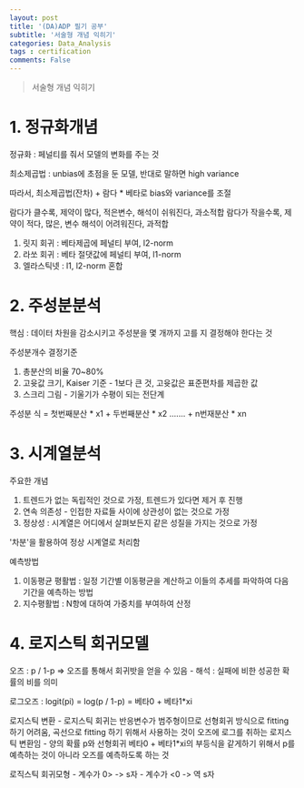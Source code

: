 ```yaml
---
layout: post
title: '(DA)ADP 필기 공부'
subtitle: '서술형 개념 익히기'
categories: Data_Analysis
tags : certification
comments: False
---
```


> 서술형 개념 익히기

# 1. 정규화개념

정규화 : 페널티를 줘서 모델의 변화를 주는 것

최소제곱법 : unbias에 초점을 둔 모델, 반대로 말하면 high variance

따라서, 최소제곱법(잔차) + 람다 * 베타로 bias와 variance를 조절

람다가 클수록, 제약이 많다, 적은변수, 해석이 쉬워진다, 과소적합
람다가 작을수록, 제약이 적다, 많은, 변수 해석이 어려워진다, 과적합

1. 릿지 회귀 : 베타제곱에 페널티 부여, l2-norm
2. 라쏘 회귀 : 베타 절댓값에 페널티 부여, l1-norm
3. 엘라스틱넷 : l1, l2-norm 혼합

# 2. 주성분분석

핵심 : 데이터 차원을 감소시키고 주성분을 몇 개까지 고를 지 결정해야 한다는 것

주성분개수 결정기준
1. 총분산의 비율 70~80%
2. 고윳값 크기, Kaiser 기준 - 1보다 큰 것, 고윳값은 표준편차를 제곱한 값
3. 스크리 그림 - 기울기가 수평이 되는 전단계

주성분 식 = 첫번째분산 * x1 + 두번째분산 * x2 ....... + n번재분산 * xn

# 3. 시계열분석

주요한 개념
1. 트렌드가 없는 독립적인 것으로 가정, 트렌드가 있다면 제거 후 진행
2. 연속 의존성 - 인접한 자료들 사이에 상관성이 없는 것으로 가정
3. 정상성 : 시계열은 어디에서 살펴보든지 같은 성질을 가지는 것으로 가정

'차분'을 활용하여 정상 시계열로 처리함

예측방법

1. 이동평균 평활법 : 일정 기간별 이동평균을 계산하고 이들의 추세를 파악하여 다음 기간을 예측하는 방법
2. 지수평활법 : N항에 대하여 가중치를 부여하여 산정

# 4. 로지스틱 회귀모델

오즈 : p / 1-p => 오즈를 통해서 회귀밧을 얻을 수 있음
	- 해석 : 실패에 비한 성공한 확률의 비를 의미

로그오즈 : logit(pi) = log(p / 1-p) = 베타0 + 베타1*xi

로지스틱 변환
	- 로지스틱 회귀는 반응변수가 범주형이므로 선형회귀 방식으로 fitting하기 어려움, 곡선으로 fitting 하기 위해서 사용하는 것이 오즈에 로그를 취하는 로지스틱 변환임
	- 양의 확률 p와 선형회귀 베타0 + 베타1*xi의 부등식을 같게하기 위해서 p를 예측하는 것이 아니라 오즈를 예측하도록 하는 것

로직스틱 회귀모형
	- 계수가 0> -> s자
	- 계수가 <0 -> 역 s자


